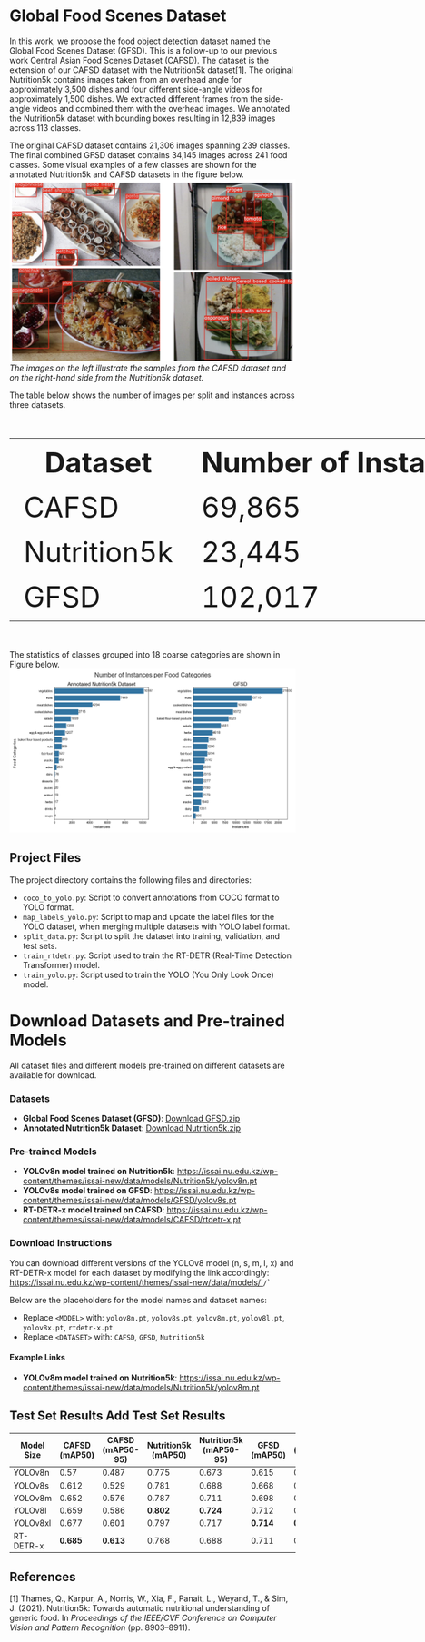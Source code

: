 # Global Food Scenes Dataset

In this work, we propose the food object detection dataset named the Global Food Scenes Dataset (GFSD). This is a follow-up to our previous work Central Asian Food Scenes Dataset (CAFSD). The dataset is the extension of our CAFSD dataset with the Nutrition5k dataset[1]. 
The original Nutrition5k contains images taken from an overhead angle for approximately 3,500 dishes and four different side-angle videos for approximately 1,500 dishes. We extracted different frames from the side-angle videos and combined them with the overhead images.
We annotated the Nutrition5k dataset with bounding boxes resulting in 12,839 images across 113 classes. 

The original CAFSD dataset contains 21,306 images spanning 239 classes. The final combined GFSD dataset contains 34,145 images across 241 food classes. Some visual examples of a few classes are shown for the annotated Nutrition5k and CAFSD datasets in the figure below. 
![Alt text](figures/paper_front.png)
*The images on the left illustrate the samples from the CAFSD dataset and on the right-hand side from the Nutrition5k dataset.*

The table below shows the number of images per split and instances across three datasets.
<table style="font-size:50px; width:300%;">
  <tr>
    <th>Dataset</th>
    <th>Number of Instances</th>
    <th>Train</th>
    <th>Valid</th>
    <th>Test</th>
  </tr>
  <tr>
    <td>CAFSD</td>
    <td>69,865</td>
    <td>17,046</td>
    <td>2,084</td>
    <td>2,176</td>
  </tr>
  <tr>
    <td>Nutrition5k</td>
    <td>23,445</td>
    <td>10,257</td>
    <td>1,272</td>
    <td>1,310</td>
  </tr>
  <tr>
    <td>GFSD</td>
    <td>102,017</td>
    <td>27,303</td>
    <td>3,356</td>
    <td>3,486</td>
  </tr>
</table>


The statistics of classes grouped into 18 coarse categories are shown in Figure below.
![Alt text](figures/categories_subplots.png)


## Project Files

The project directory contains the following files and directories:

- `coco_to_yolo.py`: Script to convert annotations from COCO format to YOLO format.
- `map_labels_yolo.py`: Script to map and update the label files for the YOLO dataset, when merging multiple datasets with YOLO label format.
- `split_data.py`: Script to split the dataset into training, validation, and test sets.
- `train_rtdetr.py`: Script used to train the RT-DETR (Real-Time Detection Transformer) model.
- `train_yolo.py`: Script used to train the YOLO (You Only Look Once) model.


# Download Datasets and Pre-trained Models

All dataset files and different models pre-trained on different datasets are available for download.

### Datasets
- **Global Food Scenes Dataset (GFSD)**: [Download GFSD.zip](https://issai.nu.edu.kz/wp-content/themes/issai-new/data/models/GFSD/GFSD.zip)
- **Annotated Nutrition5k Dataset**: [Download Nutrition5k.zip](https://issai.nu.edu.kz/wp-content/themes/issai-new/data/models/Nutrition5k/Nutrition5k.zip)

### Pre-trained Models
- **YOLOv8n model trained on Nutrition5k**: https://issai.nu.edu.kz/wp-content/themes/issai-new/data/models/Nutrition5k/yolov8n.pt
- **YOLOv8s model trained on GFSD**: https://issai.nu.edu.kz/wp-content/themes/issai-new/data/models/GFSD/yolov8s.pt
- **RT-DETR-x model trained on CAFSD**: https://issai.nu.edu.kz/wp-content/themes/issai-new/data/models/CAFSD/rtdetr-x.pt

### Download Instructions
You can download different versions of the YOLOv8 model (n, s, m, l, x) and RT-DETR-x model for each dataset by modifying the link accordingly: https://issai.nu.edu.kz/wp-content/themes/issai-new/data/models/`<DATASET>`/`<MODEL>`

Below are the placeholders for the model names and dataset names:
- Replace `<MODEL>` with: `yolov8n.pt`, `yolov8s.pt`, `yolov8m.pt`, `yolov8l.pt`, `yolov8x.pt`, `rtdetr-x.pt`
- Replace `<DATASET>` with: `CAFSD`, `GFSD`, `Nutrition5k`

#### Example Links
- **YOLOv8m model trained on Nutrition5k**: https://issai.nu.edu.kz/wp-content/themes/issai-new/data/models/Nutrition5k/yolov8m.pt



## Test Set Results Add Test Set Results

| Model Size   | CAFSD (mAP50) | CAFSD (mAP50-95)  | Nutrition5k (mAP50)| Nutrition5k (mAP50-95)| GFSD (mAP50)| GFSD (mAP50-95)|
|-------------------------|-------------------|--------------|---------------|--------------|---------------|------------------------|
| YOLOv8n                 | 0.57              | 0.487        | 0.775         | 0.673        | 0.615                 | 0.529         |
| YOLOv8s                 | 0.612             | 0.529        | 0.781         | 0.688        | 0.668                 | 0.584         |
| YOLOv8m                 | 0.652             | 0.576        | 0.787         | 0.711        | 0.698                 | 0.621         |
| YOLOv8l                 | 0.659             | 0.586        | **0.802**         | **0.724**        | 0.712                 | 0.635         |
| YOLOv8xl                | 0.677             | 0.601        | 0.797         | 0.717        | **0.714**                 | **0.641**         |
| RT-DETR-x               | **0.685**             |   **0.613**      |   0.768       |  0.688       |  0.711              |  0.637      |



## References
[1] Thames, Q., Karpur, A., Norris, W., Xia, F., Panait, L., Weyand, T., & Sim, J. (2021). Nutrition5k: Towards automatic nutritional understanding of generic food. In *Proceedings of the IEEE/CVF Conference on Computer Vision and Pattern Recognition* (pp. 8903–8911).
